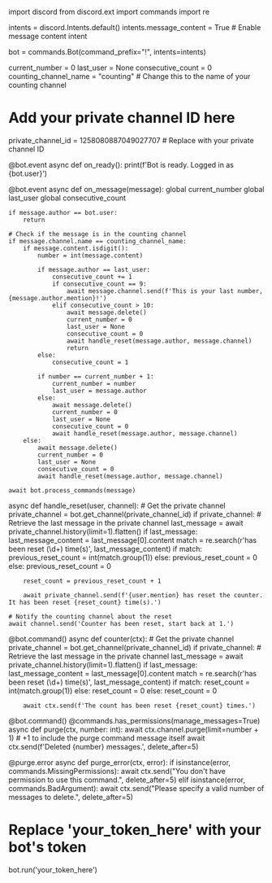 import discord
from discord.ext import commands
import re

intents = discord.Intents.default()
intents.message_content = True  # Enable message content intent

bot = commands.Bot(command_prefix="!", intents=intents)

current_number = 0
last_user = None
consecutive_count = 0
counting_channel_name = "counting"  # Change this to the name of your counting channel

# Add your private channel ID here
private_channel_id = 1258080887049027707  # Replace with your private channel ID

@bot.event
async def on_ready():
    print(f'Bot is ready. Logged in as {bot.user}')

@bot.event
async def on_message(message):
    global current_number
    global last_user
    global consecutive_count

    if message.author == bot.user:
        return

    # Check if the message is in the counting channel
    if message.channel.name == counting_channel_name:
        if message.content.isdigit():
            number = int(message.content)

            if message.author == last_user:
                consecutive_count += 1
                if consecutive_count == 9:
                    await message.channel.send(f'This is your last number, {message.author.mention}!')
                elif consecutive_count > 10:
                    await message.delete()
                    current_number = 0
                    last_user = None
                    consecutive_count = 0
                    await handle_reset(message.author, message.channel)
                    return
            else:
                consecutive_count = 1

            if number == current_number + 1:
                current_number = number
                last_user = message.author
            else:
                await message.delete()
                current_number = 0
                last_user = None
                consecutive_count = 0
                await handle_reset(message.author, message.channel)
        else:
            await message.delete()
            current_number = 0
            last_user = None
            consecutive_count = 0
            await handle_reset(message.author, message.channel)

    await bot.process_commands(message)

async def handle_reset(user, channel):
    # Get the private channel
    private_channel = bot.get_channel(private_channel_id)
    if private_channel:
        # Retrieve the last message in the private channel
        last_message = await private_channel.history(limit=1).flatten()
        if last_message:
            last_message_content = last_message[0].content
            match = re.search(r'has been reset (\d+) time\(s\)', last_message_content)
            if match:
                previous_reset_count = int(match.group(1))
            else:
                previous_reset_count = 0
        else:
            previous_reset_count = 0
        
        reset_count = previous_reset_count + 1
        
        await private_channel.send(f'{user.mention} has reset the counter. It has been reset {reset_count} time(s).')
    
    # Notify the counting channel about the reset
    await channel.send('Counter has been reset, start back at 1.')

@bot.command()
async def counter(ctx):
    # Get the private channel
    private_channel = bot.get_channel(private_channel_id)
    if private_channel:
        # Retrieve the last message in the private channel
        last_message = await private_channel.history(limit=1).flatten()
        if last_message:
            last_message_content = last_message[0].content
            match = re.search(r'has been reset (\d+) time\(s\)', last_message_content)
            if match:
                reset_count = int(match.group(1))
            else:
                reset_count = 0
        else:
            reset_count = 0
        
        await ctx.send(f'The count has been reset {reset_count} times.')

@bot.command()
@commands.has_permissions(manage_messages=True)
async def purge(ctx, number: int):
    await ctx.channel.purge(limit=number + 1)  # +1 to include the purge command message itself
    await ctx.send(f'Deleted {number} messages.', delete_after=5)

@purge.error
async def purge_error(ctx, error):
    if isinstance(error, commands.MissingPermissions):
        await ctx.send("You don't have permission to use this command.", delete_after=5)
    elif isinstance(error, commands.BadArgument):
        await ctx.send("Please specify a valid number of messages to delete.", delete_after=5)

# Replace 'your_token_here' with your bot's token
bot.run('your_token_here')

